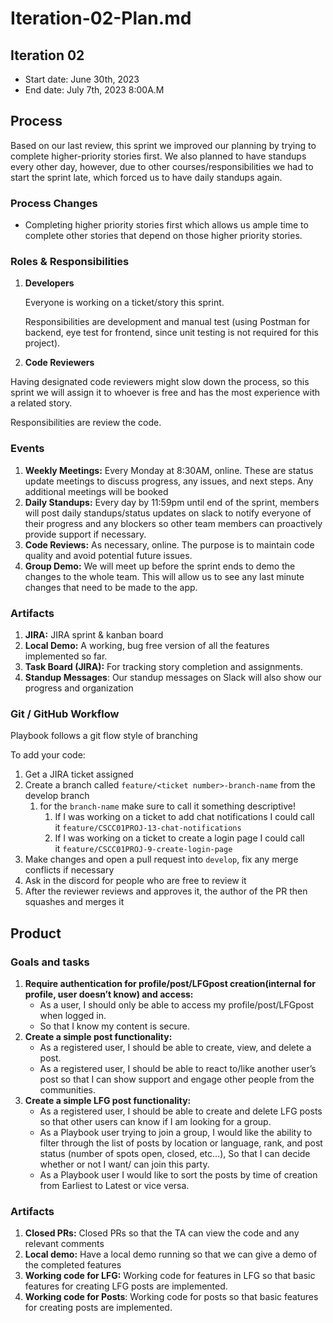 # Iteration-02-Plan.md

## **Iteration 02**

- Start date: June 30th, 2023
- End date: July 7th, 2023 8:00A.M

## **Process**

Based on our last review, this sprint we improved our planning by trying to complete higher-priority stories first. We also planned to have standups every other day, however, due to other courses/responsibilities we had to start the sprint late, which forced us to have daily standups again.

### Process Changes

- Completing higher priority stories first which allows us ample time to complete other stories that depend on those higher priority stories.

### **Roles & Responsibilities**

1. ********Developers********
    
    Everyone is working on a ticket/story this sprint.
    
    Responsibilities are development and manual test (using Postman for backend, eye test for frontend, since unit testing is not required for this project).
    

  2. ****************Code Reviewers****************

Having designated code reviewers might slow down the process, so this sprint we will assign it to whoever is free and has the most experience with a related story.

Responsibilities are review the code.

### **Events**

1. **Weekly Meetings:** Every Monday at 8:30AM, online. These are status update meetings to discuss progress, any issues, and next steps. Any additional meetings will be booked
2. ********Daily Standups:******** Every day by 11:59pm until end of the sprint, members will post daily standups/status updates on slack to notify everyone of their progress and any blockers so other team members can proactively provide support if necessary. 
3. **Code Reviews:** As necessary, online. The purpose is to maintain code quality and avoid potential future issues.
4. ********Group Demo:******** We will meet up before the sprint ends to demo the changes to the whole team. This will allow us to see any last minute changes that need to be made to the app.

### **Artifacts**

1. ************JIRA:************ JIRA sprint & kanban board
2. **********************Local Demo:********************** A working, bug free version of all the features implemented so far.
3. **Task Board (JIRA):** For tracking story completion and assignments.
4. ************Standup Messages************: Our standup messages on Slack will also show our progress and organization

### **Git / GitHub Workflow**

Playbook follows a git flow style of branching

To add your code:

1. Get a JIRA ticket assigned
2. Create a branch called `feature/<ticket number>-branch-name` from the develop branch
    1. for the `branch-name` make sure to call it something descriptive!
        1. If I was working on a ticket to add chat notifications I could call it `feature/CSCC01PROJ-13-chat-notifications`
        2. If I was working on a ticket to create a login page I could call it `feature/CSCC01PROJ-9-create-login-page`
3. Make changes and open a pull request into `develop`, fix any merge conflicts if necessary
4. Ask in the discord for people who are free to review it
5. After the reviewer reviews and approves it, the author of the PR then squashes and merges it 

## **Product**

### **Goals and tasks**

1. **Require authentication for profile/post/LFGpost creation(internal for profile, user doesn’t know) and access:**
    - As a user, I should only be able to access my profile/post/LFGpost when logged in.
    - So that I know my content is secure.
2. **Create a simple post functionality:**
    - As a registered user, I should be able to create, view, and delete a post.
    - As a registered user, I should be able to react to/like another user’s post so that I can show support and engage other people from the communities.
3. **Create a simple LFG post functionality:** 
    - As a registered user, I should be able to create and delete LFG posts so that other users can know if I am looking for a group.
    - As a Playbook user trying to join a group, I would like the ability to filter through the list of posts by location or language, rank, and post status (number of spots open, closed, etc…), So that I can decide whether or not I want/ can join this party.
    - As a Playbook user I would like to sort the posts by time of creation from Earliest to Latest or vice versa.

### **Artifacts**

1. ************************Closed PRs:************************ Closed PRs so that the TA can view the code and any relevant comments
2. ********************Local demo:******************** Have a local demo running so that we can give a demo of the completed features
3. ************************Working code for LFG:************************ Working code for features in LFG so that basic features for creating LFG posts are implemented.
4. ************************Working code for Posts************************: Working code for posts so that basic features for creating posts are implemented.
